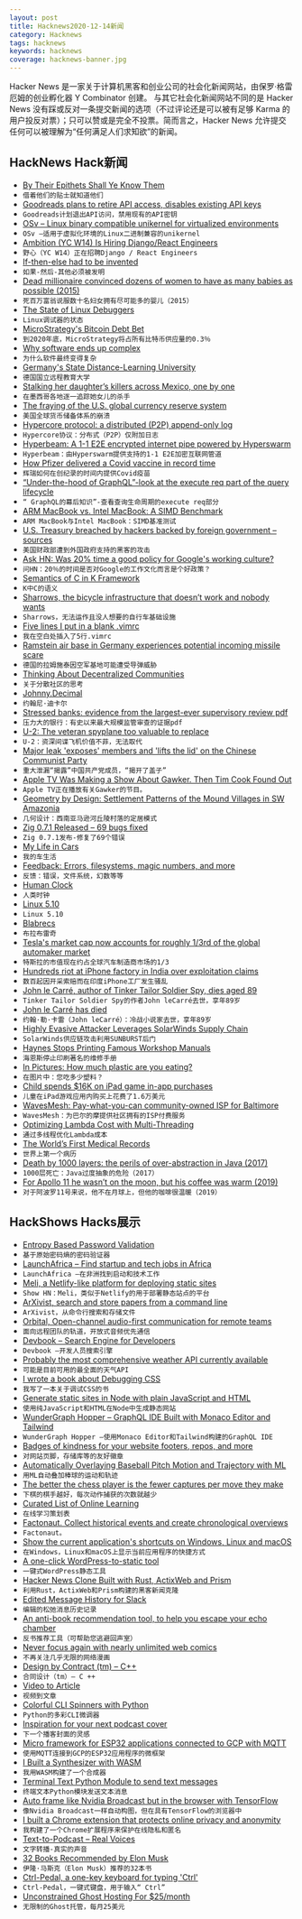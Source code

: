```yaml
---
layout: post
title: Hacknews2020-12-14新闻
category: Hacknews
tags: hacknews
keywords: hacknews
coverage: hacknews-banner.jpg
---
```


Hacker News 是一家关于计算机黑客和创业公司的社会化新闻网站，由保罗·格雷厄姆的创业孵化器 Y Combinator 创建。
与其它社会化新闻网站不同的是 Hacker News 没有踩或反对一条提交新闻的选项（不过评论还是可以被有足够 Karma 的用户投反对票）；只可以赞或是完全不投票。简而言之，Hacker News 允许提交任何可以被理解为“任何满足人们求知欲”的新闻。

## HackNews Hack新闻


- [By Their Epithets Shall Ye Know Them](https://newleftreview.org/issues/ii126/articles/michael-maar-by-their-epithets-shall-ye-know-them)
- `借着他们的贴士就知道他们`
- [Goodreads plans to retire API access, disables existing API keys](https://joealcorn.co.uk/blog/2020/goodreads-retiring-API)
- `Goodreads计划退出API访问，禁用现有的API密钥`
- [OSv – Linux binary compatible unikernel for virtualized environments](https://github.com/cloudius-systems/osv)
- `OSv –适用于虚拟化环境的Linux二进制兼容的unikernel`
- [Ambition (YC W14) Is Hiring Django/React Engineers](https://ambition.com/career/opportunity/full-stack-engineer/)
- `野心（YC W14）正在招聘Django / React Engineers`
- [If-then-else had to be invented](https://github.com/ericfischer/if-then-else/blob/master/if-then-else.md)
- `如果-然后-其他必须被发明`
- [Dead millionaire convinced dozens of women to have as many babies as possible (2015)](https://fivethirtyeight.com/features/how-a-dead-millionaire-convinced-dozens-of-women-to-have-as-many-babies-as-possible/)
- `死百万富翁说服数十名妇女拥有尽可能多的婴儿（2015）`
- [The State of Linux Debuggers](https://scattered-thoughts.net/writing/the-state-of-linux-debuggers/)
- `Linux调试器的状态`
- [MicroStrategy's Bitcoin Debt Bet](https://www.kevinrooke.com/post/microstrategys-bitcoin-debt-bet)
- `到2020年底，MicroStrategy将占所有比特币供应量的0.3％`
- [Why software ends up complex](https://alexgaynor.net/2020/nov/30/why-software-ends-up-complex/)
- `为什么软件最终变得复杂`
- [Germany's State Distance-Learning University](https://www.fernuni-hagen.de/english/)
- `德国国立远程教育大学`
- [Stalking her daughter’s killers across Mexico, one by one](https://www.nytimes.com/2020/12/13/world/americas/miriam-rodriguez-san-fernando.html)
- `在墨西哥各地逐一追踪她女儿的杀手`
- [The fraying of the U.S. global currency reserve system](https://www.lynalden.com/fraying-petrodollar-system/)
- `美国全球货币储备体系的崩溃`
- [Hypercore protocol: a distributed (P2P) append-only log](https://hypercore-protocol.org/)
- `Hypercore协议：分布式（P2P）仅附加日志`
- [Hyperbeam: A 1-1 E2E encrypted internet pipe powered by Hyperswarm](https://github.com/mafintosh/hyperbeam)
- `Hyperbeam：由Hyperswarm提供支持的1-1 E2E加密互联网管道`
- [How Pfizer delivered a Covid vaccine in record time](https://www.wsj.com/articles/how-pfizer-delivered-a-covid-vaccine-in-record-time-crazy-deadlines-a-pushy-ceo-11607740483)
- `辉瑞如何在创纪录的时间内提供Covid疫苗`
- [“Under-the-hood of GraphQL”-look at the execute req part of the query lifecycle](https://craigtaub.dev/under-the-hood-of-graphql)
- `“ GraphQL的幕后知识”-查看查询生命周期的execute req部分`
- [ARM MacBook vs. Intel MacBook: A SIMD Benchmark](https://lemire.me/blog/2020/12/13/arm-macbook-vs-intel-macbook-a-simd-benchmark/)
- `ARM MacBook与Intel MacBook：SIMD基准测试`
- [U.S. Treasury breached by hackers backed by foreign government – sources](https://www.reuters.com/article/us-usa-cyber-amazon-com-exclsuive/u-s-treasury-breached-by-hackers-backed-by-foreign-government-sources-idUSKBN28N0PG)
- `美国财政部遭到外国政府支持的黑客的攻击`
- [Ask HN: Was 20% time a good policy for Google's working culture?](item?id=25397339)
- `问HN：20％的时间是否对Google的工作文化而言是个好政策？`
- [Semantics of C in K Framework](https://github.com/kframework/c-semantics)
- `K中C的语义`
- [Sharrows, the bicycle infrastructure that doesn’t work and nobody wants](https://macwright.com/2020/12/04/sharrows.html)
- `Sharrows，无法运作且没人想要的自行车基础设施`
- [Five lines I put in a blank .vimrc](https://swordandsignals.com/2020/12/13/5-lines-in-vimrc.html)
- `我在空白处插入了5行.vimrc`
- [Ramstein air base in Germany experiences potential incoming missile scare](https://www.thedrive.com/the-war-zone/38131/ramstein-air-base-in-germany-experiences-potential-incoming-missile-scare)
- `德国的拉姆施泰因空军基地可能遭受导弹威胁`
- [Thinking About Decentralized Communities](https://gurlic.com/root/thinking-about-decentralized-communities)
- `关于分散社区的思考`
- [Johnny.Decimal](https://johnnydecimal.com/)
- `约翰尼·迪卡尔`
- [Stressed banks: evidence from the largest-ever supervisory review pdf](https://www.fdic.gov/analysis/cfr/working-papers/2020/cfr-wp2020-06.pdf)
- `压力大的银行：有史以来最大规模监管审查的证据pdf`
- [U-2: The veteran spyplane too valuable to replace](https://www.bbc.com/future/article/20201210-lockheed-u-2-spyplane)
- `U-2：资深间谍飞机价值不菲，无法取代`
- [Major leak 'exposes' members and 'lifts the lid' on the Chinese Communist Party](https://gitlab.com/shanghai-ccp-member-db/shanghai-ccp-member-db)
- `重大泄漏“揭露”中国共产党成员，“揭开了盖子”`
- [Apple TV Was Making a Show About Gawker. Then Tim Cook Found Out](https://www.nytimes.com/2020/12/13/business/media/apple-gawker-tim-cook.html)
- `Apple TV正在播放有关Gawker的节目。`
- [Geometry by Design: Settlement Patterns of the Mound Villages in SW Amazonia](https://journal.caa-international.org/articles/10.5334/jcaa.45/)
- `几何设计：西南亚马逊河丘陵村落的定居模式`
- [Zig 0.7.1 Released – 69 bugs fixed](https://ziglang.org/download/0.7.1/release-notes.html)
- `Zig 0.7.1发布-修复了69个错误`
- [My Life in Cars](https://www.newyorker.com/culture/culture-desk/my-life-in-cars)
- `我的车生活`
- [Feedback: Errors, filesystems, magic numbers, and more](http://rachelbythebay.com/w/2020/12/11/feedback/)
- `反馈：错误，文件系统，幻数等等`
- [Human Clock](https://humanclock.com/)
- `人类时钟`
- [Linux 5.10](https://lore.kernel.org/lkml/CAHk-=whCKhxNyKn1Arut8xUDKTwp3fWcCj_jbL5dbzkUmo45gQ@mail.gmail.com/T/#u)
- `Linux 5.10`
- [Blabrecs](https://mkremins.github.io/blabrecs/)
- `布拉布雷奇`
- [Tesla's market cap now accounts for roughly 1/3rd of the global automaker market](https://datamentary.net/psa-tesla-may-soon-be-as-big-as-all-other-automakers-combined/)
- `特斯拉的市值现在约占全球汽车制造商市场的1/3`
- [Hundreds riot at iPhone factory in India over exploitation claims](https://www.scmp.com/news/asia/south-asia/article/3113783/hundreds-riot-iphone-factory-india-over-exploitation-claims)
- `数百起因开采索赔而在印度iPhone工厂发生骚乱`
- [John le Carré, author of Tinker Tailor Soldier Spy, dies aged 89](https://www.theguardian.com/books/2020/dec/13/john-le-carre-author-of-tinker-tailor-soldier-spy-dies-aged-89)
- `Tinker Tailor Soldier Spy的作者John leCarré去世，享年89岁`
- [John le Carré has died](https://www.bbc.com/news/entertainment-arts-55297558)
- `约翰·勒·卡雷（John leCarré）：冷战小说家去世，享年89岁`
- [Highly Evasive Attacker Leverages SolarWinds Supply Chain](https://www.fireeye.com/blog/threat-research/2020/12/evasive-attacker-leverages-solarwinds-supply-chain-compromises-with-sunburst-backdoor.html)
- `SolarWinds供应链攻击利用SUNBURST后门`
- [Haynes Stops Printing Famous Workshop Manuals](https://classicsworld.co.uk/news/haynes-stops-printing-famous-workshop-manuals/)
- `海恩斯停止印刷著名的维修手册`
- [In Pictures: How much plastic are you eating?](https://www.aljazeera.com/gallery/2020/12/11/in-pictures-how-much-plastic-are-you-eating)
- `在图片中：您吃多少塑料？`
- [Child spends $16K on iPad game in-app purchases](https://appleinsider.com/articles/20/12/13/kid-spends-16k-on-in-app-purchases-for-ipad-game-sonic-forces)
- `儿童在iPad游戏应用内购买上花费了1.6万美元`
- [WavesMesh: Pay-what-you-can community-owned ISP for Baltimore](https://projectwaves.net/)
- `WavesMesh：为巴尔的摩提供社区拥有的ISP付费服务`
- [Optimizing Lambda Cost with Multi-Threading](https://www.sentiatechblog.com/aws-re-invent-2020-day-3-optimizing-lambda-cost-with-multi-threading)
- `通过多线程优化Lambda成本`
- [The World’s First Medical Records](https://lithub.com/what-the-worlds-first-medical-records-tell-us-about-ancient-life/)
- `世界上第一个病历`
- [Death by 1000 layers: the perils of over-abstraction in Java (2017)](https://www.quantcast.com/blog/death-by-1000-layers-the-perils-of-over-abstraction-in-java/)
- `1000层死亡：Java过度抽象的危险（2017）`
- [For Apollo 11 he wasn’t on the moon, but his coffee was warm (2019)](https://www.nytimes.com/2019/07/16/science/michael-collins-apollo-11.html)
- `对于阿波罗11号来说，他不在月球上，但他的咖啡很温暖（2019）`


## HackShows Hacks展示

- [ Entropy Based Password Validation](https://github.com/lane-c-wagner/go-password-validator)
- `基于原始密码熵的密码验证器`
- [ LaunchAfrica – Find startup and tech jobs in Africa](https://launchafrica.io/)
- `LaunchAfrica –在非洲找到启动和技术工作`
- [ Meli, a Netlify-like platform for deploying static sites](https://github.com/getmeli/meli)
- `Show HN：Meli，类似于Netlify的用于部署静态站点的平台`
- [ ArXivist, search and store papers from a command line](https://github.com/njhofmann/arXivist)
- `ArXivist，从命令行搜索和存储文件`
- [ Orbital, Open-channel audio-first communication for remote teams](http://orbital.chat/)
- `面向远程团队的轨道，开放式音频优先通信`
- [ Devbook – Search Engine for Developers](https://usedevbook.com)
- `Devbook –开发人员搜索引擎`
- [ Probably the most comprehensive weather API currently available](item?id=25395769)
- `可能是目前可用的最全面的天气API`
- [ I wrote a book about Debugging CSS](http://debuggingcss.com/)
- `我写了一本关于调试CSS的书`
- [ Generate static sites in Node with plain JavaScript and HTML](https://github.com/chr15m/motionless)
- `使用纯JavaScript和HTML在Node中生成静态网站`
- [ WunderGraph Hopper – GraphQL IDE Built with Monaco Editor and Tailwind](https://github.com/wundergraph/hopper)
- `WunderGraph Hopper –使用Monaco Editor和Tailwind构建的GraphQL IDE`
- [ Badges of kindness for your website footers, repos, and more](https://kindspeech.org/badges/)
- `对网站页脚，存储库等的友好徽章`
- [ Automatically Overlaying Baseball Pitch Motion and Trajectory with ML](https://github.com/chonyy/ML-auto-baseball-pitching-overlay)
- `用ML自动叠加棒球的运动和轨迹`
- [ The better the chess player is the fewer captures per move they make](https://blog.chessvision.ai/average-captures-per-move-by-elo/)
- `下棋的棋手越好，每次动作捕获的次数就越少`
- [ Curated List of Online Learning](item?id=25402800)
- `在线学习策划表`
- [ Factonaut. Collect historical events and create chronological overviews](https://www.factonaut.com/)
- `Factonaut。`
- [ Show the current application's shortcuts on Windows, Linux and macOS](https://tkainrad.dev/posts/app-to-show-shortcuts-of-current-application-windows-linux-macos/)
- `在Windows，Linux和macOS上显示当前应用程序的快捷方式`
- [ A one-click WordPress-to-static tool](https://sitesauce.app/for/wordpress)
- `一键式WordPress静态工具`
- [ Hacker News Clone Built with Rust, ActixWeb and Prism](https://github.com/kaleidawave/hackernews-prism)
- `利用Rust，ActixWeb和Prism构建的黑客新闻克隆`
- [ Edited Message History for Slack](https://edited.chat/)
- `编辑的松弛消息历史记录`
- [ An anti-book recommendation tool, to help you escape your echo chamber](https://abooklikefoo.com/escape/)
- `反书推荐工具（可帮助您逃避回声室）`
- [ Never focus again with nearly unlimited web comics](https://github.com/jstrieb/procrastinate)
- `不再关注几乎无限的网络漫画`
- [ Design by Contract (tm) – C++](https://github.com/Bambofy/dbc_cpp)
- `合同设计（tm）– C ++`
- [ Video to Article](https://v2article.com/)
- `视频到文章`
- [ Colorful CLI Spinners with Python](https://github.com/willmcgugan/rich#status)
- `Python的多彩CLI微调器`
- [ Inspiration for your next podcast cover](https://coverart.xyz)
- `下一个播客封面的灵感`
- [ Micro framework for ESP32 applications connected to GCP with MQTT](https://github.com/oalpay/petit_gcp)
- `使用MQTT连接到GCP的ESP32应用程序的微框架`
- [ I Built a Synthesizer with WASM](https://timdaub.github.io/wasm-synth/)
- `我用WASM构建了一个合成器`
- [ Terminal Text Python Module to send text messages](https://github.com/mraza007/terminal-text)
- `终端文本Python模块发送文本消息`
- [ Auto frame like Nvidia Broadcast but in the browser with TensorFlow](https://www.appblit.com/autoframe)
- `像Nvidia Broadcast一样自动构图，但在具有TensorFlow的浏览器中`
- [ I built a Chrome extension that protects online privacy and anonymity](http://webwall.io/)
- `我构建了一个Chrome扩展程序来保护在线隐私和匿名`
- [ Text-to-Podcast – Real Voices](https://www.getpoise.co.uk/)
- `文字转播-真实的声音`
- [ 32 Books Recommended by Elon Musk](https://nextbooktoread.com/persons/elon-musk)
- `伊隆·马斯克（Elon Musk）推荐的32本书`
- [ Ctrl-Pedal, a one-key keyboard for typing 'Ctrl'](https://gitlab.com/rolando.a/ctrl-pedal)
- `Ctrl-Pedal，一键式键盘，用于输入“ Ctrl”`
- [ Unconstrained Ghost Hosting For $25/month](https://ghosting.dev)
- `无限制的Ghost托管，每月25美元`

